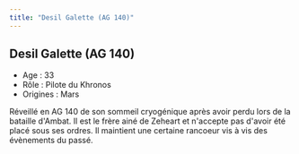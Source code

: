 ```yaml
---
title: "Desil Galette (AG 140)"
---
```


Desil Galette (AG 140)
----------------------


- Age : 33  
- Rôle : Pilote du Khronos  
- Origines : Mars


Réveillé en AG 140 de son sommeil cryogénique après avoir perdu lors de la bataille d'Ambat. Il est le frère ainé de Zeheart et n'accepte pas d'avoir été placé sous ses ordres. Il maintient une certaine rancoeur vis à vis des évènements du passé.

